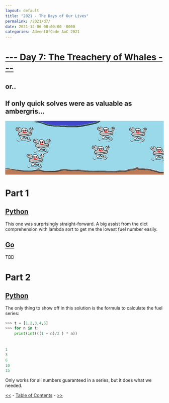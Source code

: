 ```yaml
---
layout: default
title: "2021 - The Days of Our Lives"
permalink: /2021/d7/
date: 2021-12-06 08:00:00 -0000
categories: AdventOfCode AoC 2021
---
```

# [--- Day 7: The Treachery of Whales ---](https://adventofcode.com/2021/day/7)
## or..
## If only quick solves were as valuable as ambergris...
![one art please](/docs/assets/img/crabsub.png)
# Part 1

## [Python](https://github.com/aaronlael/AoC-2021/blob/master/AoC_2021_D7P1.py)

This one was surprisingly straight-forward.  A big assist from the dict comprehension with lambda sort to get me the lowest fuel number easily.

## [Go](https://github.com/aaronlael/AoC-2021-Go/blob/master/aoc_2021_d6.go)

TBD

# Part 2

## [Python](https://github.com/aaronlael/AoC-2021/blob/master/AoC_2021_D7P2.py)

The only thing to show off in this solution is the formula to calculate the fuel series:

```Python
>>> t = [1,2,3,4,5]
>>> for n in t:
	print(int(((1 + n)/2 ) * n))


1
3
6
10
15
```
Only works for all numbers guaranteed in a series, but it does what we needed.

[<<](AoC_2021_D6.md) - [Table of Contents](AoC_2021.md) - [>>](AoC_2021_D8.md)
